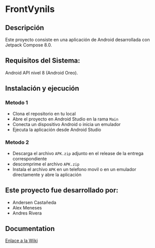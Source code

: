 # FrontVynils

## Descripción

Este proyecto consiste en una aplicación de Android desarrollada con Jetpack Compose 8.0.

## Requisitos del Sistema: 
Android API nivel 8 (Android Oreo).

## Instalación y ejecución

### Metodo 1
* Clona el repositorio en tu local
* Abre el proyecto en Android Studio en la rama ```Main```
* Conecta un dispositivo Android o inicia un emulador
* Ejecuta la aplicación desde Android Studio

### Metodo 2
* Descarga el archivo ```APK.zip``` adjunto en el release de la entrega correspondiente
* descomprime el archivo ```APK.zip```
* Instala el archivo ```APK``` en un telefono movil o en un emulador directamente y abre la aplicación 


## Este proyecto fue desarrollado por:
- Andersen Castañeda
- Alex Meneses
- Andres Rivera

## Documentation
[Enlace a la Wiki](https://github.com/asmeneses/FrontVynils/wiki)
